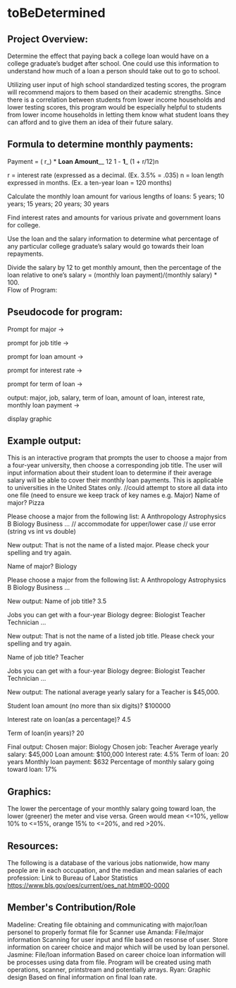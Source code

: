 # toBeDetermined

## Project Overview:

Determine the effect that paying back a college loan would have on a college graduate’s budget after school. One could use this information to understand how much of a loan a person should take out to go to school. 

Utilizing user input of high school standardized testing scores, the program will recommend majors to them based on their academic strengths. Since there is a correlation between students from lower income households and lower testing scores, this program would be especially helpful to students from lower income households in letting them know what student loans they can afford and to give them an idea of their future salary. 

## Formula to determine monthly payments:

 Payment =    ( r_) * ____Loan Amount______
                      	 12          1   -     __1___
			                	    (1 + r/12)n                                               
                           
  r = interest rate (expressed as a decimal.  (Ex. 3.5% = .035)
	n = loan length expressed in months. (Ex. a ten-year loan = 120 months)

 Calculate the monthly loan amount for various lengths of loans:
       5 years; 10 years; 15 years; 20 years; 30 years

 Find interest rates and amounts for various private and government loans for college.

Use the loan and the salary information to determine what percentage of any  particular college graduate’s salary would go towards their loan repayments. 

Divide the salary by 12 to get monthly amount, then the percentage of the loan relative to one’s salary = (monthly loan payment)/(monthly salary) * 100.  
Flow of Program:

## Pseudocode for program:
Prompt for major → 

prompt for job title →
 
prompt for loan amount → 

prompt for interest rate → 

prompt for term of loan → 

output: major, job, salary, term of loan, amount of loan, interest rate, monthly loan payment → 

display graphic


## Example output:

This is an interactive program that prompts the user to choose a major from a four-year university, then choose a corresponding job title. The user will input information about their student loan to determine if their average salary will be able to cover their monthly loan payments. This is applicable to universities in the United States only.
//could attempt to store all data into one file (need to ensure we keep track of key names e.g. Major)
Name of major? Pizza 

Please choose a major from the following list:
A
Anthropology
Astrophysics
B
Biology
Business
…
// accommodate for upper/lower case
// use error (string vs int vs double)

New output:
That is not the name of a listed major. Please check your spelling and try again.

Name of major? Biology

Please choose a major from the following list:
A
Anthropology
Astrophysics
B
Biology
Business
…

New output:
Name of job title? 3.5

Jobs you can get with a four-year Biology degree:
Biologist
Teacher
Technician
…

New output:
That is not the name of a listed job title. Please check your spelling and try again.

Name of job title? Teacher

Jobs you can get with a four-year Biology degree:
Biologist
Teacher
Technician
…

New output:
The national average yearly salary for a Teacher is $45,000.

Student loan amount (no more than six digits)? $100000

Interest rate on loan(as a percentage)? 4.5

Term of loan(in years)? 20

Final output: 
Chosen major: Biology
Chosen job: Teacher
Average yearly salary: $45,000
Loan amount: $100,000
Interest rate: 4.5%
Term of loan: 20 years
Monthly loan payment: $632
Percentage of monthly salary going toward loan: 17%

## Graphics:
The lower the percentage of your monthly salary going toward loan, the lower (greener) the meter and vise versa. Green would mean <=10%, yellow 10% to <=15%, orange 15% to <=20%, and red >20%.

## Resources: 
The following is a database of the various jobs nationwide, how many people are in each occupation, and the median and mean salaries of each profession:
Link to Bureau of Labor Statistics
https://www.bls.gov/oes/current/oes_nat.htm#00-0000

## Member's Contribution/Role
Madeline: Creating file
	obtaining and communicating with major/loan personel to properly format file for Scanner use
Amanda: File/major information
	Scanning for user input and file based on resonse of user. Store information on career choice and major which will 	   be used by loan personel.
Jasmine: File/loan information
	Based on career choice loan information will be processes using data from file. Program will be created using math  	    operations, scanner, printstream and potentially arrays.
Ryan: Graphic design 
	Based on final information on final loan rate.

